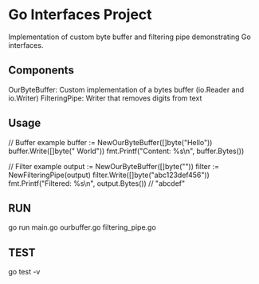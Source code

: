 # Go Interfaces Project
Implementation of custom byte buffer and filtering pipe demonstrating Go interfaces.
## Components

OurByteBuffer: Custom implementation of a bytes buffer (io.Reader and io.Writer)
FilteringPipe: Writer that removes digits from text

## Usage

// Buffer example
buffer := NewOurByteBuffer([]byte("Hello"))
buffer.Write([]byte(" World"))
fmt.Printf("Content: %s\n", buffer.Bytes())

// Filter example
output := NewOurByteBuffer([]byte(""))
filter := NewFilteringPipe(output)
filter.Write([]byte("abc123def456"))
fmt.Printf("Filtered: %s\n", output.Bytes()) // "abcdef"

## RUN
go run main.go ourbuffer.go filtering_pipe.go

## TEST 
go test -v